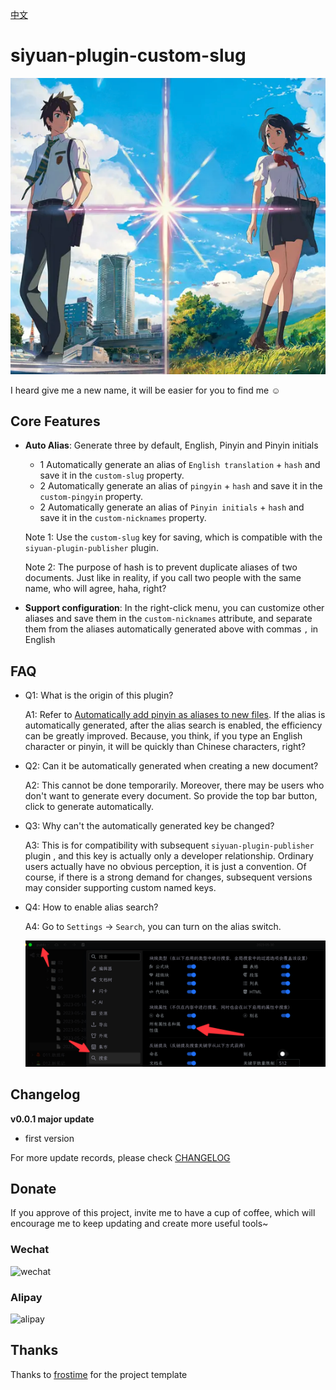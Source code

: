 [中文](README_zh_CN.md)

# siyuan-plugin-custom-slug

![](https://raw.githubusercontent.com/terwer/siyuan-plugin-custom-slug/main/icon.png)

I heard give me a new name, it will be easier for you to find me ☺️

## Core Features
- **Auto Alias**: Generate three by default, English, Pinyin and Pinyin initials
  - 1 Automatically generate an alias of `English translation` + `hash` and save it in the `custom-slug` property.
  - 2 Automatically generate an alias of `pingyin` + `hash` and save it in the `custom-pingyin` property.
  - 2 Automatically generate an alias of `Pinyin initials` + `hash` and save it in the `custom-nicknames` property.

  Note 1: Use the `custom-slug` key for saving, which is compatible with the `siyuan-plugin-publisher` plugin.

  Note 2: The purpose of hash is to prevent duplicate aliases of two documents. Just like in reality, if you call two people with the same name, who will agree, haha, right?

- **Support configuration**: In the right-click menu, you can customize other aliases and save them in the `custom-nicknames` attribute, and separate them from the aliases automatically generated above with commas `,` in English

## FAQ

* Q1: What is the origin of this plugin?

  A1: Refer to [Automatically add pinyin as aliases to new files](https://github.com/siyuan-note/siyuan/issues/8396). If the alias is automatically generated, after the alias search is enabled, the efficiency can be greatly improved. Because, you think, if you type an English character or pinyin, it will be quickly than Chinese characters, right?

* Q2: Can it be automatically generated when creating a new document?

  A2: This cannot be done temporarily. Moreover, there may be users who don't want to generate every document. So provide the top bar button, click to generate automatically.

* Q3: Why can't the automatically generated key be changed?

  A3: This is for compatibility with subsequent `siyuan-plugin-publisher` plugin , and this key is actually only a developer relationship. Ordinary users actually have no obvious perception, it is just a convention. Of course, if there is a strong demand for changes, subsequent versions may consider supporting custom named keys.

* Q4: How to enable alias search?

  A4: Go to `Settings` -> `Search`, you can turn on the alias switch.

  ![](https://raw.githubusercontent.com/terwer/siyuan-plugin-custom-slug/main/assets/slug-setting.png)

## Changelog

**v0.0.1 major update**

- first version

For more update records, please check [CHANGELOG](https://github.com/terwer/siyuan-plugin-custom-slug/blob/main/CHANGELOG.md)

## Donate

If you approve of this project, invite me to have a cup of coffee, which will encourage me to keep updating and create
more useful tools~

### Wechat

<div>
<img src="https://static-rs-terwer.oss-cn-beijing.aliyuncs.com/donate/wechat.jpg" alt="wechat" style="width:280px;height:375px;" />
</div>

### Alipay

<div>
<img src="https://static-rs-terwer.oss-cn-beijing.aliyuncs.com/donate/alipay.jpg" alt="alipay" style="width:280px;height:375px;" />
</div>

## Thanks

Thanks to [frostime](https://github.com/siyuan-note/plugin-sample-vite-svelte) for the project template